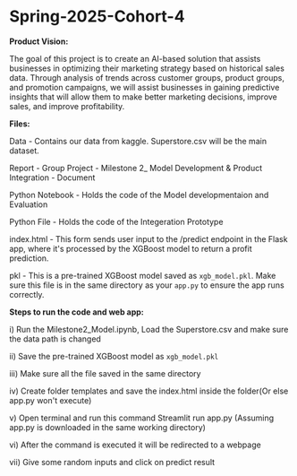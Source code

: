 # Spring-2025-Cohort-4
**Product Vision:**

The goal of this project is to create an AI-based solution that assists businesses in optimizing their marketing strategy based on historical sales data. Through analysis of trends across customer groups, product groups, and promotion campaigns, we will assist businesses in gaining predictive insights that will allow them to make better marketing decisions, improve sales, and improve profitability. 

**Files:**

Data - Contains our data from kaggle. Superstore.csv will be the main dataset.

Report - Group Project - Milestone 2_ Model Development & Product Integration - Document

Python Notebook - Holds the code of the Model developmentaion and Evaluation

Python File - Holds the code of the Integeration Prototype

index.html - This form sends user input to the /predict endpoint in the Flask app, where it's processed by the XGBoost model to return a profit prediction.

pkl - This is a pre-trained XGBoost model saved as `xgb_model.pkl`. Make sure this file is in the same directory as your `app.py` to ensure the app runs correctly.

**Steps to run the code and web app:**

i) Run the Milestone2_Model.ipynb, Load the Superstore.csv and make sure the data path is changed

ii) Save the pre-trained XGBoost model as `xgb_model.pkl`

iii) Make sure all the file saved in the same directory

iv) Create folder templates and save the index.html inside the folder(Or else app.py won't execute)

v) Open terminal and run this command Streamlit run app.py (Assuming app.py is downloaded in the same working directory)

vi) After the command is executed it will be redirected to a webpage

vii) Give some random inputs and click on predict result

